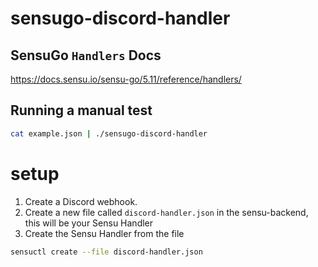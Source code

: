 # sensugo-discord-handler

## SensuGo `Handlers` Docs
https://docs.sensu.io/sensu-go/5.11/reference/handlers/

## Running a manual test
```bash
cat example.json | ./sensugo-discord-handler
```

# setup
1. Create a Discord webhook.
2. Create a new file called `discord-handler.json` in the sensu-backend, this will be your Sensu Handler
3. Create the Sensu Handler from the file
```bash
sensuctl create --file discord-handler.json
```
